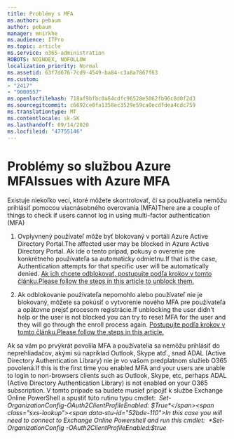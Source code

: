 ```yaml
---
title: Problémy s MFA
ms.author: pebaum
author: pebaum
manager: mnirkhe
ms.audience: ITPro
ms.topic: article
ms.service: o365-administration
ROBOTS: NOINDEX, NOFOLLOW
localization_priority: Normal
ms.assetid: 63f7d676-7cd9-4549-ba84-c3a8a7867f63
ms.custom:
- "2417"
- "9000557"
ms.openlocfilehash: 718af9bfbc0a64cdfc96528e5062fb96c8d0f2d3
ms.sourcegitcommit: c6692ce0fa1358ec3529e59ca0ecdfdea4cdc759
ms.translationtype: MT
ms.contentlocale: sk-SK
ms.lasthandoff: 09/14/2020
ms.locfileid: "47755146"
---
```

# <a name="issues-with-azure-mfa"></a><span data-ttu-id="52bde-102">Problémy so službou Azure MFA</span><span class="sxs-lookup"><span data-stu-id="52bde-102">Issues with Azure MFA</span></span>
<span data-ttu-id="52bde-103">Existuje niekoľko vecí, ktoré môžete skontrolovať, či sa používatelia nemôžu prihlásiť pomocou viacnásobného overovania (MFA)</span><span class="sxs-lookup"><span data-stu-id="52bde-103">There are a couple of things to check if users cannot log in using multi-factor authentication (MFA)</span></span>

1. <span data-ttu-id="52bde-104">Ovplyvnený používateľ môže byť blokovaný v portáli Azure Active Directory Portal.</span><span class="sxs-lookup"><span data-stu-id="52bde-104">The affected user may be blocked in Azure Active Directory Portal.</span></span> <span data-ttu-id="52bde-105">Ak ide o tento prípad, pokusy o overenie pre konkrétneho používateľa sa automaticky odmietnu.</span><span class="sxs-lookup"><span data-stu-id="52bde-105">If that is the case, Authentication attempts for that specific user will be automatically denied.</span></span> [<span data-ttu-id="52bde-106">Ak ich chcete odblokovať, postupujte podľa krokov v tomto článku.</span><span class="sxs-lookup"><span data-stu-id="52bde-106">Please follow the steps in this article to unblock them.</span></span>](https://docs.microsoft.com/azure/active-directory/authentication/howto-mfa-mfasettings#block-and-unblock-users)

2. <span data-ttu-id="52bde-107">Ak odblokovanie používateľa nepomohlo alebo používateľ nie je blokovaný, môžete sa pokúsiť o vytvorenie nového MFA pre používateľa a opätovne prejsť procesom registrácie.</span><span class="sxs-lookup"><span data-stu-id="52bde-107">If unblocking the user didn't help or the user is not blocked you can try to reset MFA for the user and they will go through the enroll process again.</span></span> [<span data-ttu-id="52bde-108">Postupujte podľa krokov v tomto článku.</span><span class="sxs-lookup"><span data-stu-id="52bde-108">Please follow the steps in this article.</span></span>](https://docs.microsoft.com/azure/active-directory/authentication/howto-mfa-userdevicesettings#require-users-to-provide-contact-methods-again)

<span data-ttu-id="52bde-109">Ak sa vám po prvýkrát povolila MFA a používatelia sa nemôžu prihlásiť do neprehliadačov, akými sú napríklad Outlook, Skype atď., snad ADAL (Active Directory Authentication Library) nie je vo vašom predplatnom služieb O365 povolená.</span><span class="sxs-lookup"><span data-stu-id="52bde-109">If this is the first time you enabled MFA and your users are unable to login to non-browsers clients such as Outlook, Skype, etc, perhaps ADAL (Active Directory Authentication Library) is not enabled on your O365 subscription.</span></span> <span data-ttu-id="52bde-110">V tomto prípade sa budete musieť pripojiť k službe Exchange Online PowerShell a spustiť túto rutinu typu cmdlet:  *Set-OrganizationConfig-OAuth2ClientProfileEnabled: $True*</span><span class="sxs-lookup"><span data-stu-id="52bde-110">In this case you will need to connect to Exchange Online Powershell and run this cmdlet:  *Set-OrganizationConfig -OAuth2ClientProfileEnabled:$true*</span></span>
